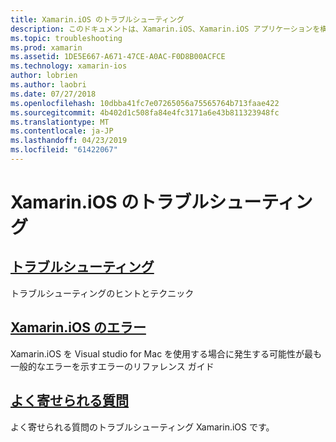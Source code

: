 ```yaml
---
title: Xamarin.iOS のトラブルシューティング
description: このドキュメントは、Xamarin.iOS、Xamarin.iOS アプリケーションを構築するときに、潜在的なエラーの一覧のトラブルシューティング情報を提供し、よく寄せられる質問のさまざまなリソースをリンクしています。
ms.topic: troubleshooting
ms.prod: xamarin
ms.assetid: 1DE5E667-A671-47CE-A0AC-F0D8B00ACFCE
ms.technology: xamarin-ios
author: lobrien
ms.author: laobri
ms.date: 07/27/2018
ms.openlocfilehash: 10dbba41fc7e07265056a75565764b713faae422
ms.sourcegitcommit: 4b402d1c508fa84e4fc3171a6e43b811323948fc
ms.translationtype: MT
ms.contentlocale: ja-JP
ms.lasthandoff: 04/23/2019
ms.locfileid: "61422067"
---
```

# <a name="troubleshooting-xamarinios"></a>Xamarin.iOS のトラブルシューティング

## <a name="troubleshootingiostroubleshootingtroubleshootingmd"></a>[トラブルシューティング](~/ios/troubleshooting/troubleshooting.md)

トラブルシューティングのヒントとテクニック

## <a name="xamarinios-errorsiostroubleshootingmtouch-errorsmd"></a>[Xamarin.iOS のエラー](~/ios/troubleshooting/mtouch-errors.md)

Xamarin.iOS を Visual studio for Mac を使用する場合に発生する可能性が最も一般的なエラーを示すエラーのリファレンス ガイド

## <a name="frequently-asked-questionsquestionsindexmd"></a>[よく寄せられる質問](questions/index.md)

よく寄せられる質問のトラブルシューティング Xamarin.iOS です。
